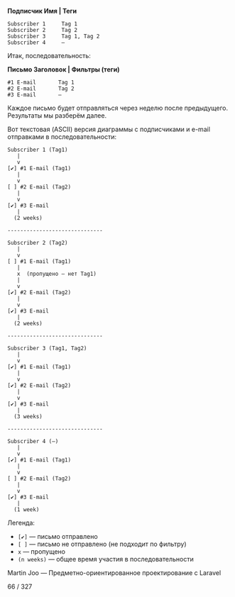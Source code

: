**Подписчик Имя  | Теги**

```
Subscriber 1     Tag 1  
Subscriber 2     Tag 2  
Subscriber 3     Tag 1, Tag 2  
Subscriber 4     —
```
Итак, последовательность:

**Письмо Заголовок | Фильтры (теги)**

```
#1 E-mail       Tag 1  
#2 E-mail       Tag 2  
#3 E-mail       —
```

Каждое письмо будет отправляться через неделю после предыдущего.
Результаты мы разберём далее.

Вот текстовая (ASCII) версия диаграммы с подписчиками и e-mail отправками в последовательности:

```
Subscriber 1 (Tag1)
   |
   v
[✔] #1 E-mail (Tag1)
   |
   v
[ ] #2 E-mail (Tag2)
   |
   v
[✔] #3 E-mail
   |
  (2 weeks)

------------------------------

Subscriber 2 (Tag2)
   |
   v
[ ] #1 E-mail (Tag1)
   |
   x  (пропущено — нет Tag1)
   |
   v
[✔] #2 E-mail (Tag2)
   |
   v
[✔] #3 E-mail
   |
  (2 weeks)

------------------------------

Subscriber 3 (Tag1, Tag2)
   |
   v
[✔] #1 E-mail (Tag1)
   |
   v
[✔] #2 E-mail (Tag2)
   |
   v
[✔] #3 E-mail
   |
  (3 weeks)

------------------------------

Subscriber 4 (—)
   |
   v
[✔] #1 E-mail (Tag1)
   |
   v
[ ] #2 E-mail (Tag2)
   |
   v
[✔] #3 E-mail
   |
  (1 week)
```

Легенда:

* `[✔]` — письмо отправлено
* `[ ]` — письмо не отправлено (не подходит по фильтру)
* `x` — пропущено
* `(n weeks)` — общее время участия в последовательности

Martin Joo — Предметно-ориентированное проектирование с Laravel

66 / 327